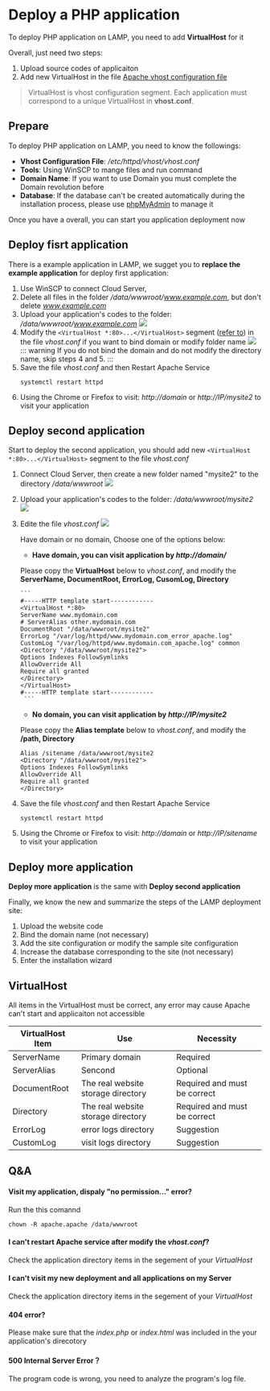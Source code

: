 # Deploy a PHP application

To deploy PHP application on LAMP, you need to add **VirtualHost** for it

Overall, just need two steps: 
1. Upload source codes of applicaiton
2. Add new VirtualHost in the file [Apache vhost configuration file](/stack-components.md#apache) 

> VirtualHost is vhost configuration segment. Each application must correspond to a unique VirtualHost in **vhost.conf**.

## Prepare

To deploy PHP application on LAMP, you need to know the followings:

*  **Vhost Configuration File**: */etc/httpd/vhost/vhost.conf* 
*  **Tools**: Using WinSCP to mange files and run command
*  **Domain Name**: If you want to use Domain you must complete the Domain revolution before
*  **Database**: If the database can't be created automatically during the installation process, please use [phpMyAdmin](/admin-mysql.md) to manage it

Once you have a overall, you can start you application deployment now

## Deploy fisrt application

There is a example application in LAMP, we sugget you to **replace the example application** for deploy first application:

1. Use WinSCP to connect Cloud Server,
2. Delete all files in the folder */data/wwwroot/www.example.com*, but don't delete *www.example.com*
3. Upload your application's codes to the folder: */data/wwwroot/www.example.com* 
   ![](https://libs.websoft9.com/Websoft9/DocsPicture/en/winscp/winscp-uploadcodestoexample-websoft9.png)
4. Modify the  `<VirtualHost *:80>...</VirtualHost>` segment ([refer to](/solution-deployment.md#virtualhost)) in the file *vhost.conf* if you want to bind domain or modify folder name
   ![](https://libs.websoft9.com/Websoft9/DocsPicture/en/lamp/lamp-editvhostconf-websoft9.png)
   ::: warning
   If you do not bind the domain and do not modify the directory name, skip steps 4 and 5.
   :::
5. Save the file *vhost.conf* and then Restart Apache Service
      ~~~
      systemctl restart httpd
      ~~~
6.  Using the Chrome or Firefox to visit: *http://domain* or *http://IP/mysite2* to visit your application

## Deploy second application

Start to deploy the second application, you should add new `<VirtualHost *:80>...</VirtualHost>` segment to the file *vhost.conf* 

1. Connect Cloud Server, then create a new folder named "mysite2" to the directory */data/wwwroot*
   ![](https://libs.websoft9.com/Websoft9/DocsPicture/en/lamp/lamp-createmysite2-websoft9.png)
2. Upload your application's codes to the folder: */data/wwwroot/mysite2* 
   ![](https://libs.websoft9.com/Websoft9/DocsPicture/en/lamp/lamp-uploadcodes-websoft9.png)
3. Edite the file *vhost.conf*
   ![](https://libs.websoft9.com/Websoft9/DocsPicture/en/lamp/lamp-editvhostconf-websoft9.png)

    Have domain or no domain, Choose one of the options below:

     * **Have domain, you can visit application by *http://domain/***  

     Please copy the **VirtualHost** below to *vhost.conf*, and modify the **ServerName, DocumentRoot, ErrorLog, CusomLog, Directory**
     
       ```
       #-----HTTP template start------------
       <VirtualHost *:80>
       ServerName www.mydomain.com
       # ServerAlias other.mydomain.com
       DocumentRoot "/data/wwwroot/mysite2"
       ErrorLog "/var/log/httpd/www.mydomain.com_error_apache.log"
       CustomLog "/var/log/httpd/www.mydomain.com_apache.log" common
       <Directory "/data/wwwroot/mysite2">
       Options Indexes FollowSymlinks
       AllowOverride All
       Require all granted
       </Directory>
       </VirtualHost>
       #-----HTTP template start------------
        ```

     * **No domain, you can visit application by *http://IP/mysite2***  
    
     Please copy the **Alias template** below to *vhost.conf*, and modify the **/path, Directory**

      ```
      Alias /sitename /data/wwwroot/mysite2
      <Directory "/data/wwwroot/mysite2">
	  Options Indexes FollowSymlinks
	  AllowOverride All
	  Require all granted
	  </Directory>
      ```
4. Save the file *vhost.conf* and then Restart Apache Service
      ~~~
      systemctl restart httpd
      ~~~
5.  Using the Chrome or Firefox to visit: *http://domain* or *http://IP/sitename* to visit your application


## Deploy more application

**Deploy more application** is the same with **Deploy second application**

Finally, we know the new and summarize the steps of the LAMP deployment site: 

1. Upload the website code 
2. Bind the domain name (not necessary) 
3. Add the site configuration or modify the sample site configuration 
4. Increase the database corresponding to the site (not necessary) 
5. Enter the installation wizard

## VirtualHost

All items in the VirtualHost must be correct, any error may cause Apache can't start and applicaiton not accessible

|  VirtualHost Item  |  Use  |  Necessity |
| --- | --- | --- |
|  ServerName  |  Primary domain   |  Required |
|  ServerAlias  |   Sencond |  Optional |
|  DocumentRoot |  The real website storage directory   | Required and must be correct |
|  Directory |  The real website storage directory   |  Required and must be correct |
|  ErrorLog  | error logs directory   |  Suggestion  |
|  CustomLog  | visit logs directory  |  Suggestion |

## Q&A

#### Visit my application, dispaly "no permission..." error?

Run the this comannd
~~~
chown -R apache.apache /data/wwwroot
~~~

#### I can't restart Apache service after modify the *vhost.conf*?

Check the application directory items in the segement of your *VirtualHost*

#### I can't visit my new deployment and all applications on my Server 

Check the application directory items in the segement of your *VirtualHost*

#### 404 error?

Please make sure that the *index.php* or *index.html* was included in the your application's direcotory

#### 500 Internal Server Error？

The program code is wrong, you need to analyze the program's log file.